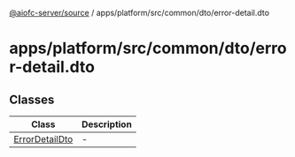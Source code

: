 [@aiofc-server/source](../../../../../../index.md) / apps/platform/src/common/dto/error-detail.dto

# apps/platform/src/common/dto/error-detail.dto

## Classes

| Class | Description |
| ------ | ------ |
| [ErrorDetailDto](classes/ErrorDetailDto.md) | - |
